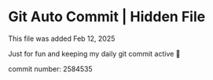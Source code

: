 # Git Auto Commit | Hidden File

This file was added Feb 12, 2025

Just for fun and keeping my daily git commit active 🤪

commit number: 2584535
